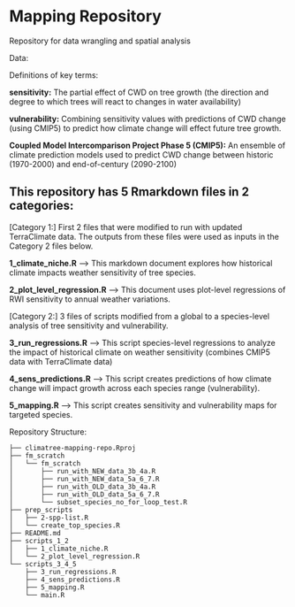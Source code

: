 # Mapping Repository
Repository for data wrangling and spatial analysis

Data:

Definitions of key terms:

**sensitivity:** The partial effect of CWD on tree growth (the direction and degree to which trees will react to changes in water availability)

**vulnerability:** Combining sensitivity values with predictions of CWD change (using CMIP5) to predict how climate change will effect future tree growth. 

**Coupled Model Intercomparison Project Phase 5 (CMIP5):** An ensemble of climate prediction models used to predict CWD change between historic (1970-2000) and end-of-century (2090-2100)  

## This repository has 5 Rmarkdown files in 2 categories:

[Category 1:] First 2 files that were modified to run with updated TerraClimate data. The outputs from these files were used as inputs in the Category 2 files below.

**1_climate_niche.R** --> This markdown document explores how historical climate impacts weather sensitivity of tree species. 

**2_plot_level_regression.R** --> This document uses plot-level regressions of RWI sensitivity to annual weather variations. 

[Category 2:] 3 files of scripts modified from a global to a species-level analysis of tree sensitivity and vulnerability.

**3_run_regressions.R** --> This script species-level regressions to analyze the impact of historical climate on weather sensitivity (combines CMIP5 data with TerraClimate data)

**4_sens_predictions.R** --> This script creates predictions of how climate change will impact growth across each species range (vulnerability). 

**5_mapping.R** --> This script creates sensitivity and vulnerability maps for targeted species. 

Repository Structure:
```
├── climatree-mapping-repo.Rproj
├── fm_scratch
│   └── fm_scratch
│       ├── run_with_NEW_data_3b_4a.R
│       ├── run_with_NEW_data_5a_6_7.R
│       ├── run_with_OLD_data_3b_4a.R
│       ├── run_with_OLD_data_5a_6_7.R
│       └── subset_species_no_for_loop_test.R
├── prep_scripts
│   ├── 2-spp-list.R
│   └── create_top_species.R
├── README.md
├── scripts_1_2
│   ├── 1_climate_niche.R
│   └── 2_plot_level_regression.R
└── scripts_3_4_5
    ├── 3_run_regressions.R
    ├── 4_sens_predictions.R
    ├── 5_mapping.R
    └── main.R

```
